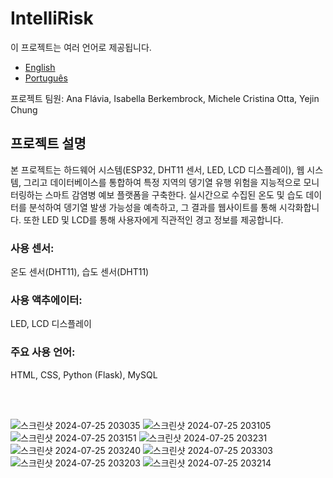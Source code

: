 # IntelliRisk

이 프로젝트는 여러 언어로 제공됩니다.
- [English](README.md)
- [Português](README.pt.md)

  
  
프로젝트 팀원: Ana Flávia, Isabella Berkembrock, Michele Cristina Otta, Yejin Chung

<h2>프로젝트 설명</h2>
본 프로젝트는  하드웨어 시스템(ESP32, DHT11 센서, LED, LCD 디스플레이), 웹 시스템, 그리고 데이터베이스를 통합하여 특정 지역의 뎅기열 유행 위험을 지능적으로 모니터링하는 스마트 감염병 예보 플랫폼을 구축한다. 실시간으로 수집된 온도 및 습도 데이터를 분석하여 뎅기열 발생 가능성을 예측하고, 그 결과를 웹사이트를 통해 시각화합니다. 또한 LED 및 LCD를 통해 사용자에게 직관적인 경고 정보를 제공합니다.

<h3>사용 센서:</h3> 온도 센서(DHT11), 습도 센서(DHT11)
<h3>사용 액추에이터:</h3> LED, LCD 디스플레이
<h3>주요 사용 언어:</h3> HTML, CSS, Python (Flask), MySQL

<br><br>

![스크린샷 2024-07-25 203035](https://github.com/user-attachments/assets/638825a6-7b35-4d36-8c6a-6f54e289bc61)
![스크린샷 2024-07-25 203105](https://github.com/user-attachments/assets/0316fda4-4dcb-4a0d-9499-e9d91f2c8fae)
![스크린샷 2024-07-25 203151](https://github.com/user-attachments/assets/61cd375b-c995-4298-864b-a6bbff0a2424)
![스크린샷 2024-07-25 203231](https://github.com/user-attachments/assets/18bcc3c1-5de0-4238-be01-ae33d8f90cfe)
![스크린샷 2024-07-25 203240](https://github.com/user-attachments/assets/653192c4-7066-4d67-b99a-13b575ae5b11)
![스크린샷 2024-07-25 203303](https://github.com/user-attachments/assets/57bde822-8a70-4d15-8af4-6a15fda5df34)
![스크린샷 2024-07-25 203203](https://github.com/user-attachments/assets/e80a4598-8b3c-47c6-9b3b-41142cf1510f)
![스크린샷 2024-07-25 203214](https://github.com/user-attachments/assets/6d0c5161-9b97-46a8-bef3-6ca369ec0bb0)




